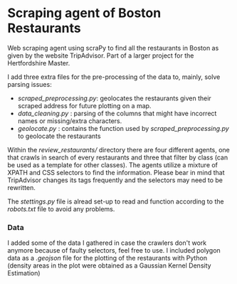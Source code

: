 # Scraping agent of Boston Restaurants 

Web scraping agent using scraPy to find all the restaurants in Boston as given by the website TripAdvisor. Part of a larger project for the Hertfordshire Master. 

I add three extra files for the pre-processing of the data to, mainly, solve parsing issues:
- *scraped_preprocessing.py*: geolocates the restaurants given their scraped address for future plotting on a map.
- *data_cleaning.py* : parsing of the columns that might have incorrect names or missing/extra characters. 
- *geolocate.py* : contains the function used by *scraped_preprocessing.py* to geolocate the restaurants

Within the *review_restaurants/* directory there are four different agents, one that crawls in search of every restaurants and three that filter by class (can be used as a template for other classes). The agents utilize a mixture of XPATH and CSS selectors to find the information. Please bear in mind that TripAdvisor changes its tags frequently and the selectors may need to be rewritten. 

The *stettings.py* file is alread set-up to read and function according to the *robots.txt* file to avoid any problems.

### Data

I added some of the data I gathered in case the crawlers don't work anymore because of faulty selectors, feel free to use. I included polygon data as a *.geojson* file for the plotting of the restaurants with Python (density areas in the plot were obtained as a Gaussian Kernel Density Estimation)

<img src="" >
